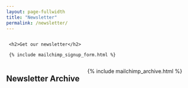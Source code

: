 ```yaml
---
layout: page-fullwidth
title: "Newsletter"
permalink: /newsletter/
---
```


<div class="row">

  <div class="medium-6 columns" markdown="0">
  
     <h2>Get our newsletter</h2>
     
     {% include mailchimp_signup_form.html %}

  </div>


  <div class="medium-6 columns" markdown="0">

   <h2>Newsletter Archive</h2>

   {% include mailchimp_archive.html %}

  </div>

</div>
